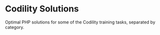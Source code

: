 # Codility Solutions
Optimal PHP solutions for some of the Codility training tasks, separated by category.
